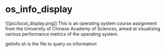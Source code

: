 # os_info_display
![[pic/local_display.png]]
This is an operating system course assignment from the University of Chinese Academy of Sciences, aimed at visualizing various performance metrics of the operating system. 

getinfo.sh is the file to query os information
